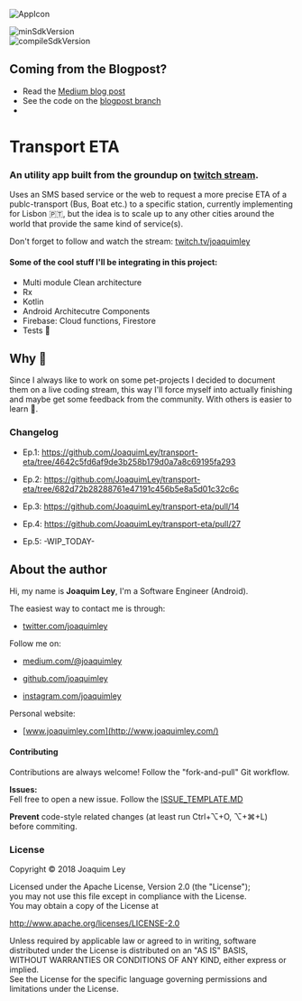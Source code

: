 
![AppIcon](https://raw.githubusercontent.com/JoaquimLey/bus-eta/master/app/src/main/res/mipmap-xxxhdpi/ic_launcher.png?token=AGmh_Pt2nHwIUsN-QmVfaL56Q0cnYrhWks5ZQYebwA%3D%3D)   
  
![minSdkVersion](https://img.shields.io/badge/minSdkVersion-15-green.svg?style=true)  
![compileSdkVersion](https://img.shields.io/badge/compileSdkVersion-25-green.svg?style=true)  
  
## Coming from the Blogpost?
- Read the [Medium blog post](https://medium.com/@JoaquimLey/android-architecture-components-now-with-100-more-mvvm-11629a630125)
- See the code on the [blogpost branch](https://github.com/JoaquimLey/bus-eta/tree/blogpost) 
- 
 # Transport ETA
  
###   An utility app built from the groundup on [twitch stream](https://twtich.tv/joaquimley).
Uses an SMS based service or the web to request a more precise ETA of a publc-transport (Bus, Boat etc.) to a specific station, currently implementing for Lisbon 🇵🇹, but the idea is to scale up to any other cities around the world that provide the same kind of service(s).

Don't forget to follow and watch the stream: [twitch.tv/joaquimley](http:twitch.tv/joaquimley)

#### Some of the cool stuff I'll be integrating in this project:
- Multi module Clean architecture
- Rx
- Kotlin
- Android Architecutre Components
- Firebase: Cloud functions, Firestore
- Tests  🙌


## Why 🤔
Since I always like to work on some pet-projects I decided to document them on a live coding stream, this way I'll force myself into actually finishing and maybe get some feedback from the community. With others is easier to learn 📖.

### Changelog

- Ep.1:  https://github.com/JoaquimLey/transport-eta/tree/4642c5fd6af9de3b258b179d0a7a8c69195fa293

- Ep.2: https://github.com/JoaquimLey/transport-eta/tree/682d72b28288761e47191c456b5e8a5d01c32c6c

- Ep.3: https://github.com/JoaquimLey/transport-eta/pull/14

- Ep.4: https://github.com/JoaquimLey/transport-eta/pull/27

- Ep.5: -WIP_TODAY-

## About the author
Hi, my name is  **Joaquim Ley**, I'm a Software Engineer (Android).

The easiest way to contact me is through:

-   [twitter.com/joaquimley](https://twitter.com/joaquimley)

Follow me on:

-   [medium.com/@joaquimley](https://medium.com/@joaquimley)

-   [github.com/joaquimley](https://github.com/joaquimley)

-   [instagram.com/joaquimley](https://instagram.com/joaquimley)


Personal website:

-   [www.joaquimley.com](http://www.joaquimley.com/)
  
#### Contributing  
Contributions are always welcome! Follow the "fork-and-pull" Git workflow.  
  
**Issues:**  
Fell free to open a new issue. Follow the [ISSUE_TEMPLATE.MD](../master/ISSUE_TEMPLATE.MD)  
  
**Prevent** code-style related changes (at least run Ctrl+⌥+O, ⌥+⌘+L) before commiting.  
  
  
### License  
  
   Copyright © 2018 Joaquim Ley  
  
   Licensed under the Apache License, Version 2.0 (the "License");  
   you may not use this file except in compliance with the License.  
   You may obtain a copy of the License at  
  
   http://www.apache.org/licenses/LICENSE-2.0  
  
   Unless required by applicable law or agreed to in writing, software  
   distributed under the License is distributed on an "AS IS" BASIS,  
   WITHOUT WARRANTIES OR CONDITIONS OF ANY KIND, either express or   
   implied.  
   See the License for the specific language governing permissions and  
   limitations under the License.